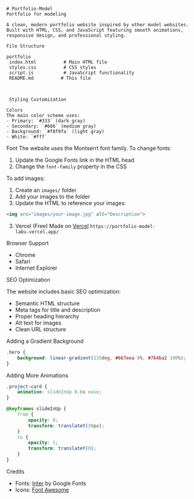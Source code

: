 ```
# Portfolio-Model
Portfolio for modeling

A clean, modern portfolio website inspired by other model websites. Built with HTML, CSS, and JavaScript featuring smooth animations, responsive design, and professional styling.

File Structure

portfolio
 index.html          # Main HTML file
 styles.css          # CSS styles
 script.js           # JavaScript functionality
 README.md          # This file
```
```


 Styling Customization

Colors
The main color scheme uses:
- Primary: `#333` (dark gray)
- Secondary: `#666` (medium gray)
- Background: `#f8f9fa` (light gray)
- White: `#fff`

```

Font
The website uses the Montserrt font family. To change fonts:

1. Update the Google Fonts link in the HTML head
2. Change the `font-family` property in the CSS


To add images:
1. Create an `images/` folder
2. Add your images to the folder
3. Update the HTML to reference your images:

```html
<img src="images/your-image.jpg" alt="Description">
```

3. Vercel (Free)
 Made on [Vercel](https://vercel.com)
``https://portfolio-model-labu.vercel.app/``


 Browser Support

- Chrome 
- Safari
- Internet Explorer



 SEO Optimization

The website includes basic SEO optimization:

- Semantic HTML structure
- Meta tags for title and description
- Proper heading hierarchy
- Alt text for images
- Clean URL structure


Adding a Gradient Background
```css
.hero {
    background: linear-gradient(135deg, #667eea 0%, #764ba2 100%);
}
```

Adding More Animations
```css
.project-card {
    animation: slideInUp 0.6s ease;
}

@keyframes slideInUp {
    from {
        opacity: 0;
        transform: translateY(30px);
    }
    to {
        opacity: 1;
        transform: translateY(0);
    }
}
```

Credits
- Fonts: [Inter](https://fonts.google.com/specimen/Inter) by Google Fonts
- Icons: [Font Awesome](https://fontawesome.com/)
